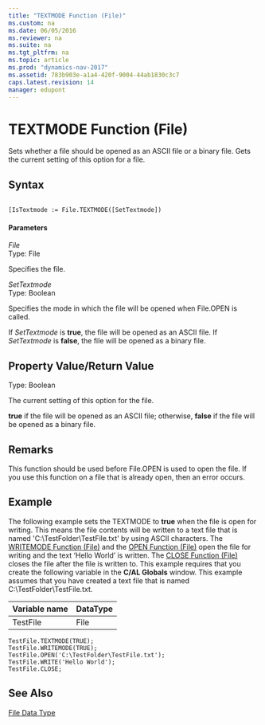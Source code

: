 ```yaml
---
title: "TEXTMODE Function (File)"
ms.custom: na
ms.date: 06/05/2016
ms.reviewer: na
ms.suite: na
ms.tgt_pltfrm: na
ms.topic: article
ms.prod: "dynamics-nav-2017"
ms.assetid: 783b903e-a1a4-420f-9004-44ab1830c3c7
caps.latest.revision: 14
manager: edupont
---
```

# TEXTMODE Function (File)
Sets whether a file should be opened as an ASCII file or a binary file. Gets the current setting of this option for a file.  
  
## Syntax  
  
```  
  
[IsTextmode := File.TEXTMODE([SetTextmode])  
```  
  
#### Parameters  
 *File*  
 Type: File  
  
 Specifies the file.  
  
 *SetTextmode*  
 Type: Boolean  
  
 Specifies the mode in which the file will be opened when File.OPEN is called.  
  
 If *SetTextmode* is **true**, the file will be opened as an ASCII file. If *SetTextmode* is **false**, the file will be opened as a binary file.  
  
## Property Value/Return Value  
 Type: Boolean  
  
 The current setting of this option for the file.  
  
 **true** if the file will be opened as an ASCII file; otherwise, **false** if the file will be opened as a binary file.  
  
## Remarks  
 This function should be used before File.OPEN is used to open the file. If you use this function on a file that is already open, then an error occurs.  
  
## Example  
 The following example sets the TEXTMODE to **true** when the file is open for writing. This means the file contents will be written to a text file that is named 'C:\\TestFolder\\TestFile.txt' by using ASCII characters. The [WRITEMODE Function \(File\)](WRITEMODE-Function--File-.md) and the [OPEN Function \(File\)](OPEN-Function--File-.md) open the file for writing and the text ‘Hello World’ is written. The [CLOSE Function \(File\)](CLOSE-Function--File-.md) closes the file after the file is written to. This example requires that you create the following variable in the **C/AL Globals** window. This example assumes that you have created a text file that is named C:\\TestFolder\\TestFile.txt.  
  
|Variable name|DataType|  
|-------------------|--------------|  
|TestFile|File|  
  
```  
TestFile.TEXTMODE(TRUE);  
TestFile.WRITEMODE(TRUE);  
TestFile.OPEN('C:\TestFolder\TestFile.txt');  
TestFile.WRITE('Hello World');  
TestFile.CLOSE;  
```  
  
## See Also  
 [File Data Type](File-Data-Type.md)